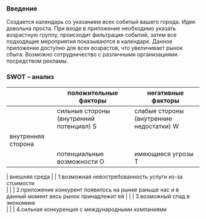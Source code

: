 ### Введение ### 
Создается календарь со указанием всех собитый вашего города. Идея довольна проста. При входе в приложение необходимо указать возрастную группу, происходит фильтрация событий, затем все подходящие мероприятия показываются в календаре. Данное приложение доступно для всех возрастов, что увеличивает рынок сбыта. Возможно сотрудничество с различными организациями посредством рекламы. 

### SWOT – анализ ### 

|                    | положительные факторы                    | негативные факторы                                                                                                                                                                    |
|--------------------|------------------------------------------|---------------------------------------------------------------------------------------------------------------------------------------------------------------------------------------|
|                    | сильные стороны (внутренний потенциал) S | слабые стороны (внутренние недостатки) W                                                                                                                                              |
| внутренняя сторона |                                          |                                                                                                                                                                                       |
|                    | потенциальные возможности O              | имеющиеся угрозы T                                                                                                                                                                     
                                                                                                          
| внешняя среда      |                                          | 1.возможная невостребованность услуги из-за стоимости    
|                    |                                          | 2.приложение конкурент появилось на рынке раньше нас и в данный момент весь рынок  принадлежит ей 
|                    |                                          | 3.возможный спад в экономике  
|                    |                                          | 4.сильная конкуренция с международными компаниями   
